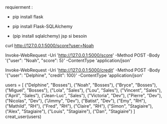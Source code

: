 requierment :

* pip install flask

* pip install Flask-SQLAlchemy

* (pip install sqlalchemy) jsp si besoin

curl http://127.0.0.1:5000/score?user=Noah

Invoke-WebRequest -Uri 'http://127.0.0.1:5000/score' -Method POST -Body '{"user": "Noah", "score": 5}' -ContentType 'application/json'

Invoke-WebRequest -Uri 'http://127.0.0.1:5000/credit' -Method POST -Body '{"user": "Delphine", "credit": 100}' -ContentType 'application/json'


users = [
            ("Delphine", "Bosses"),
            ("Noah", "Bosses"),
            ("Bryce", "Bosses"),
            ("Miguel", "Bosses"),
            ("Lola", "Sales"),
            ("Lou", "Sales"),
            ("Vincent", "Sales"),
            ("April", "Sales"),
            ("Jean-Luc", "Sales"),
            ("Victoria", "Dev"),
            ("Pierre", "Dev"),
            ("Nicolas", "Dev"),
            ("Jimmy", "Dev"),
            ("Batist", "Dev"),
            ("Emy", "RH"),
            ("Mathild", "RH"),
            ("Fred", "RH"),
            ("Claire", "RH"),
            ("Simon", "Stagiaire"),
            ("Alex", "Stagiaire"),
            ("Louis", "Stagiaire"),
            ("Dan", "Stagiaire")
        ]
        creat_user(users)